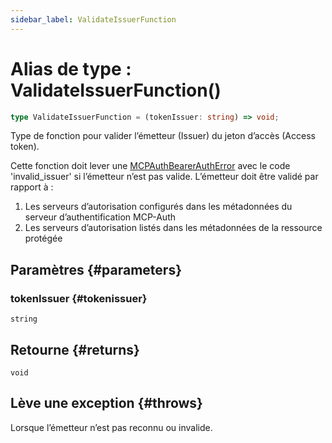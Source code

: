 ```yaml
---
sidebar_label: ValidateIssuerFunction
---
```


# Alias de type : ValidateIssuerFunction()

```ts
type ValidateIssuerFunction = (tokenIssuer: string) => void;
```

Type de fonction pour valider l’émetteur (Issuer) du jeton d’accès (Access token).

Cette fonction doit lever une [MCPAuthBearerAuthError](/references/js/classes/MCPAuthBearerAuthError.md) avec le code 'invalid_issuer' si l’émetteur
n’est pas valide. L’émetteur doit être validé par rapport à :

1. Les serveurs d’autorisation configurés dans les métadonnées du serveur d’authentification MCP-Auth
2. Les serveurs d’autorisation listés dans les métadonnées de la ressource protégée

## Paramètres {#parameters}

### tokenIssuer {#tokenissuer}

`string`

## Retourne {#returns}

`void`

## Lève une exception {#throws}

Lorsque l’émetteur n’est pas reconnu ou invalide.